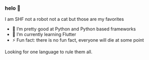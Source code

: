 ### helo 👋
I am SHF
not a robot
not a cat
but those are my favorites

- 🔭 I’m pretty good at Python and Python based frameworks
- 🌱 I’m currently learning Flutter
- ⚡ Fun fact: there is no fun fact, everyone will die at some point

Looking for one language to rule them all.
